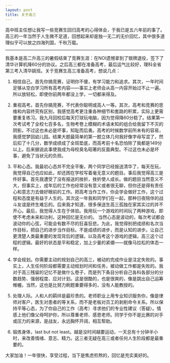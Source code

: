 ```yaml
---
layout: post
title: 关于高三
---
```


高中班主任想让我写一些竞赛生回归高考的心得体会，于我已是五六年前的事了。高三的一年当然于人生微不足道，回想起来却是独一无二的无价回忆，其中很多道理似乎可以放之四海列国，千秋万载。

------

我基本是高二升高三的暑假结束了竞赛生涯：在NOI遗憾拿到了银牌退役，签下了清华计算机降60分的协议。之后高三都在准备高考，最后运气比较好，理科全省第三考入清华姚班。关于竞赛生高三准备高考，想说几点：

1. 相信自己。首先你搞竞赛，证明你不傻，有学习能力和追求。其次，一年时间足够从空白学习所有高考内容——事实上老师会从高一内容开始过不止一遍。所以放轻松，即使你前两年都没上学，一切都来得及。

2. 重视高考。首先你搞竞赛，不代表你聪明或高人一等。其次，高考和竞赛的思维和内容终究有区别，我感觉高考更注重各种细节和套路的积累，实际上更需要重复练习。我九月回校后每天打球玩电脑，因为觉得降60分稳了。结果第一次考试考了全校七百多名，生物考卷上模糊的术语未知的组合给我留下不灭的阴影。不过这也未必是坏事，知耻而后勇。高考的时候数学前所未有的容易，我感觉梦回幼儿园。结果大题最简单的第一题立体几何我好像字母写混了，然后扣了十几分，数学成绩成了全班垫底，而高考前十名恐怕除了我都是149分以上。后来据说此事使我成为母校臭名昭著的反面典型。不过这也未必是坏事，避免了当状元的负担。

3. 平和心态。我最初心态并不完全平衡，两个同学已经报送清华了，每天在玩，我觉得自己也应如此，却还困在学校写着毫无意义的题目。事后我觉得高三是件好事。首先我遭受了没有报送的挫折，挫折使人成长。做的题目当然意义不大，但事实上，成年后的工作也经常没有意义或者很无聊，但你还是得有责任心和意志力去做好眼前的工作。把高考当作工作，你会学会做好工作，这个过程和态度是有益于人生的。其次这一年我和同学们在一起，那种日夜陪伴的战斗友谊是终生难忘的。后来我才知道，很多保送生高三孤独在家其实过的并不开心。最后，我觉得人生在于体验。我用玩一个游戏的时间玩了两种游戏，即使不考虑未来和功利，这种回忆是无价的。
当然心态是波动的，每次考试都会波动你的心弦，可能会有数不尽的狂喜狂悲。为此，我觉得别把成绩和名次当作目标，把自己的进步当作目标。不是成绩的进步，而是认知的进步。让自己更清楚人类最重要的发现背后的逻辑，以及高考这个游戏的逻辑，高三这个过程的逻辑。最好的状态是平和稳定，加上少量的紧绷——就像马拉松的体态一样。

4. 学会规划。你需要主动的规划自己的高三，被动的完成作业是注定失败的。事实上，人生任何阶段都需要主动规划时间和任务，被动做工作都是失败的。我对于高三残留的记忆不是做什么卷子，而是列下条目分析自己各科各部分的分数趋势、强弱程度、应对计划。这是很酷的，也是很爽的，像是跳出自己运筹帷幄。当然，这也是比努力刷题重要得多的，没有人能教授的。

5. 处理人际。人和人的羁绊是最珍贵的。老师职业上用专业知识服务你，像是律师对客户，医生对患者的等关系，而不是老板对员工的剥削命令关系。所以保持平等心态，为了你自己的工作（高考）寻求他们的专业性建议（答疑）。情感上他们像父母呵护你，所以尊重老师、感恩老师。同学于你不是比赛的对手或压力的来源，是战友，永远胸怀开阔，相互帮助。

6. 锻炼身体，last but not least。越是没时间越要运动，一天总有十分钟半小时，来改善情绪、意志、精力。这三者无疑在高三或者任何人生阶段都是最重要的。

大家加油！一年很快，享受过程，当下是焦虑煎熬的，回忆是充实美好的。